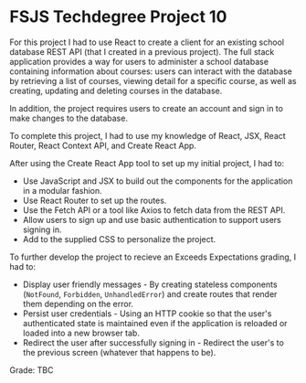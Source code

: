 # FSJS Techdegree Project 10

For this project I had to use React to create a client for an existing school database REST API (that I created in a previous project). The full stack application provides a way for users to administer a school database containing information about courses: users can interact with the database by retrieving a list of courses, viewing detail for a specific course, as well as creating, updating and deleting courses in the database.

In addition, the project requires users to create an account and sign in to make changes to the database.

To complete this project, I had to use my knowledge of React, JSX, React Router, React Context API, and Create React App.

After using the Create React App tool to set up my initial project, I had to:

- Use JavaScript and JSX to build out the components for the application in a modular fashion.
- Use React Router to set up the routes.
- Use the Fetch API or a tool like Axios to fetch data from the REST API.
- Allow users to sign up and use basic authentication to support users signing in.
- Add to the supplied CSS to personalize the project.

To further develop the project to recieve an Exceeds Expectations grading, I had to:

- Display user friendly messages - By creating stateless components (`NotFound`, `Forbidden`, `UnhandledError`) and create routes that render them depending on the error.
- Persist user credentials - Using an HTTP cookie so that the user's authenticated state is maintained even if the application is reloaded or loaded into a new browser tab.
- Redirect the user after successfully signing in - Redirect the user's to the previous screen (whatever that happens to be).

Grade: TBC
